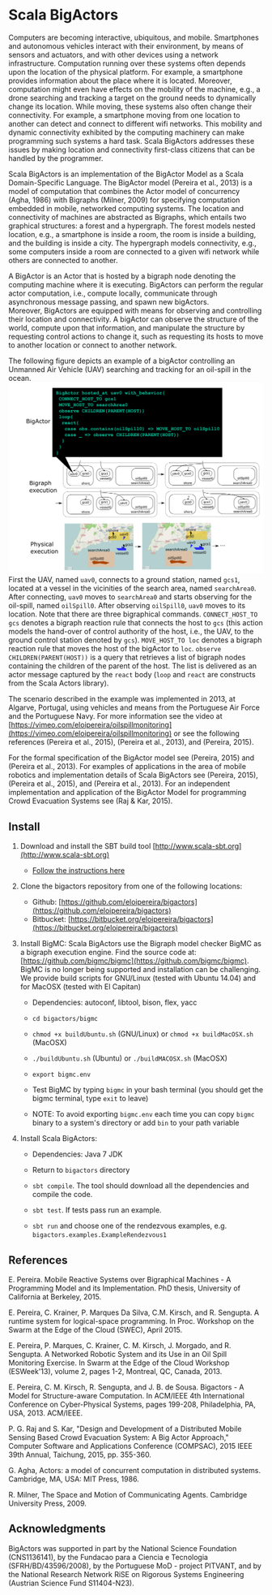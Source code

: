 
# Scala BigActors #
 
Computers are becoming interactive, ubiquitous, and mobile. Smartphones and autonomous vehicles interact with their environment, by means of sensors and actuators, 
and with other devices using a network infrastructure.
Computation running over these systems often depends upon the location of the physical platform. 
For example, a smartphone provides information about the place where it is located. 
Moreover, computation might even have effects on the mobility of the machine, e.g., a drone searching and tracking a target on the ground needs to dynamically change its location.
While moving, these systems also often change their connectivity.
For example, a smartphone moving from one location to another can detect and connect to different wifi networks.
This mobility and dynamic connectivity exhibited by the computing machinery can make programming such systems a hard task. 
Scala BigActors addresses these issues by making location and connectivity first-class citizens that can be handled by the programmer.

Scala BigActors is an implementation of the BigActor Model as a Scala Domain-Specific Language.
The BigActor model (Pereira et al., 2013) is a model of computation that combines the Actor model of concurrency (Agha, 1986) with Bigraphs (Milner, 2009) for specifying computation 
embedded in mobile, networked computing systems. 
The location and connectivity of machines are abstracted as Bigraphs, which entails two graphical structures: a forest and a hypergraph.
The forest models nested location, e.g., a smartphone is inside a room, the room is inside a building, and the building is inside a city. 
The hypergraph models connectivity, e.g., some computers inside a room are connected to a given wifi network while others are connected to another. 

A BigActor is an Actor that is hosted by a bigraph node denoting the computing machine where it is executing. 
BigActors can perform the regular actor computation, i.e., compute locally, communicate through asynchronous message passing, and spawn new bigActors.  
Moreover, BigActors are equipped with means for observing and controlling their location and connectivity.
A bigActor can observe the structure of the world, compute upon that information, and manipulate the structure by requesting control actions to change it, 
such as requesting its hosts to move to another location or connect to another network.   

The following figure depicts an example of a bigActor controlling an Unmanned Air Vehicle (UAV) searching and tracking for an oil-spill in the ocean.
![alt text](https://github.com/eloipereira/bigactors/raw/master/img/oilSpillWebSite.png "Oil-spill search and track")
First the UAV, named `uav0`, connects to a ground station, named `gcs1`, located at a vessel in the vicinities of the search area, named `searchArea0`.
After connecting, `uav0` moves to `searchArea0` and starts observing for the oil-spill, named `oilSpill0`.
After observing `oilSpill0`, `uav0` moves to its location.
Note that there are three bigraphical commands. `CONNECT_HOST_TO gcs` denotes a bigraph reaction rule that connects the host to `gcs` (this action models the hand-over of control authority of the host, i.e., the UAV, to the ground control station denoted by `gcs`).
`MOVE_HOST_TO loc` denotes a bigraph reaction rule that moves the host of the bigActor to `loc`.
`observe CHILDREN(PARENT(HOST))` is a query that retrieves a list of bigraph nodes containing the children of the parent of the host. The list is delivered as an actor message captured by the `react` body (`loop` and `react` are constructs from the Scala Actors library). 

The scenario described in the example was implemented in 2013, at Algarve, Portugal, using vehicles and means from the Portuguese Air Force and the Portuguese Navy. For more information see the video at [https://vimeo.com/eloipereira/oilspillmonitoring](https://vimeo.com/eloipereira/oilspillmonitoring) or see the following references (Pereira et al., 2015), (Pereira et al., 2013), and (Pereira, 2015).

For the formal specification of the BigActor model see (Pereira, 2015) and (Pereira et al., 2013).
For examples of applications in the area of mobile robotics and implementation details of Scala BigActors see (Pereira, 2015), (Pereira et al., 2015), and (Pereira et al., 2013).
For an independent implementation and application of the BigActor Model for programming Crowd Evacuation Systems see (Raj & Kar, 2015).

## Install ##

1. Download and install the SBT build tool [http://www.scala-sbt.org](http://www.scala-sbt.org)
    * [Follow the instructions here](http://www.scala-sbt.org/0.13/tutorial/Manual-Installation.html)

2. Clone the bigactors repository from one of the following locations:
    * Github: [https://github.com/eloipereira/bigactors](https://github.com/eloipereira/bigactors)
    * Bitbucket: [https://bitbucket.org/eloipereira/bigactors](https://bitbucket.org/eloipereira/bigactors)
    
3. Install BigMC: Scala BigActors use the Bigraph model checker BigMC as a bigraph execution engine. Find the source code at: [https://github.com/bigmc/bigmc](https://github.com/bigmc/bigmc). BigMC is no longer being supported and installation can be challenging. We provide build scripts for GNU/Linux (tested with Ubuntu 14.04) and for MacOSX (tested with El Capitan)
    * Dependencies: autoconf, libtool, bison, flex, yacc
  
    * `cd bigactors/bigmc`
  
    * `chmod +x buildUbuntu.sh` (GNU/Linux) or `chmod +x buildMacOSX.sh` (MacOSX)
  
    * `./buildUbuntu.sh` (Ubuntu) or `./buildMACOSX.sh` (MacOSX)
  
    * `export bigmc.env`

    * Test BigMC by typing `bigmc` in your bash terminal (you should get the bigmc terminal, type `exit` to leave)

    * NOTE: To avoid exporting `bigmc.env` each time you can copy `bigmc` binary to a system's directory or add `bin` to your path variable

4. Install Scala BigActors: 
    * Dependencies: Java 7 JDK
    
    * Return to `bigactors` directory
    
    * `sbt compile`. The tool should download all the dependencies and compile the code.
    
    * `sbt test`. If tests pass run an example.
    
    * `sbt run` and choose one of the rendezvous examples, e.g. `bigactors.examples.ExampleRendezvous1`

## References ##

E. Pereira. Mobile Reactive Systems over Bigraphical Machines - A Programming Model and its Implementation. PhD thesis, University of California at Berkeley, 2015.

E. Pereira, C. Krainer, P. Marques Da Silva, C.M. Kirsch, and R. Sengupta. A runtime system for logical-space programming. In Proc. Workshop on the Swarm at the Edge of the Cloud (SWEC), April 2015.

E. Pereira, P. Marques, C. Krainer, C. M. Kirsch, J. Morgado, and R. Sengupta. A Networked Robotic System and its Use in an Oil Spill Monitoring Exercise. In Swarm at the Edge of the Cloud Workshop (ESWeek'13), volume 2, pages 1-2, Montreal, QC, Canada, 2013.

E. Pereira, C. M. Kirsch, R. Sengupta, and J. B. de Sousa. Bigactors - A Model for Structure-aware Computation. In ACM/IEEE 4th International Conference on Cyber-Physical Systems, pages 199-208, Philadelphia, PA, USA, 2013. ACM/IEEE.

P. G. Raj and S. Kar, "Design and Development of a Distributed Mobile Sensing Based Crowd Evacuation System: A Big Actor Approach," Computer Software and Applications Conference (COMPSAC), 2015 IEEE 39th Annual, Taichung, 2015, pp. 355-360.

G. Agha, Actors: a model of concurrent computation in distributed systems. Cambridge, MA, USA: MIT Press, 1986.

R. Milner, The Space and Motion of Communicating Agents. Cambridge University Press, 2009.

## Acknowledgments ##

BigActors was supported in part by the National Science Foundation (CNS1136141), by the Fundacao para a Ciencia e Tecnologia
(SFRH/BD/43596/2008), by the Portuguese MoD - project PITVANT, and by the National Research Network RiSE on Rigorous Systems Engineering (Austrian Science Fund S11404-N23).
